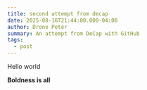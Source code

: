 ```yaml
---
title: second attempt from decap
date: 2025-08-16T21:44:00.000-04:00
author: Drone Peter
summary: An attempt from DeCap with GitHub
tags:
  - post
---
```

Hello world

**Boldness is all**
